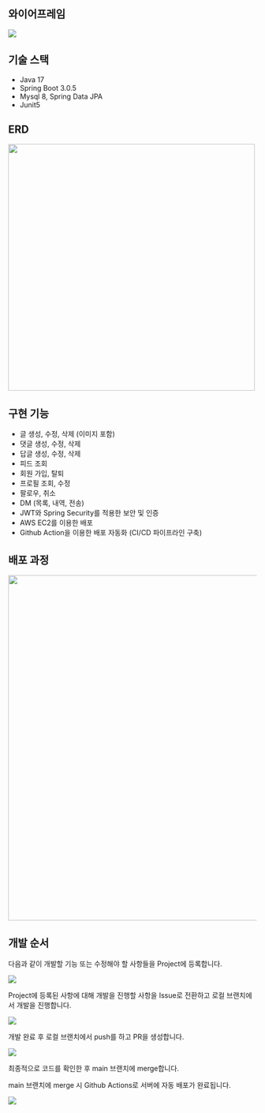 ## 와이어프레임

<img src="https://github.com/gxdxx-new/numble-instagram/assets/35963403/a0f80bb3-1eca-4021-aa5c-60e944e7cb28" wdith="500">

## 기술 스택

- Java 17
- Spring Boot 3.0.5
- Mysql 8, Spring Data JPA
- Junit5

## ERD

<img src="https://github.com/gxdxx-new/numble-instagram/assets/35963403/0c29ebd5-9449-46fb-9848-796fc1030524" width="500">

## 구현 기능

- 글 생성, 수정, 삭제 (이미지 포함)
- 댓글 생성, 수정, 삭제
- 답글 생성, 수정, 삭제
- 피드 조회
- 회원 가입, 탈퇴
- 프로필 조회, 수정
- 팔로우, 취소
- DM (목록, 내역, 전송)
- JWT와 Spring Security를 적용한 보안 및 인증
- AWS EC2를 이용한 배포
- Github Action을 이용한 배포 자동화 (CI/CD 파이프라인 구축)

## 배포 과정

<img src="https://github.com/gxdxx-new/numble-instagram/assets/35963403/dd2e6402-69ed-48dc-991a-ad5e5c39c5a6" width="700">

## 개발 순서

다음과 같이 개발할 기능 또는 수정해야 할 사항들을 Project에 등록합니다.

<img src="https://github.com/gxdxx-new/numble-instagram/assets/35963403/1eb006ad-150b-400d-b5c1-5753c8318479">

Project에 등록된 사항에 대해 개발을 진행할 사항을 Issue로 전환하고 로컬 브랜치에서 개발을 진행합니다.

<img src="https://github.com/gxdxx-new/numble-instagram/assets/35963403/fb61a3e1-3614-4c6b-b80b-1de00f96d4fd">

개발 완료 후 로컬 브랜치에서 push를 하고 PR을 생성합니다.

<img src="https://github.com/gxdxx-new/numble-instagram/assets/35963403/b6dbd195-4bbb-4a9c-aec0-dc275c2376cd">

최종적으로 코드를 확인한 후 main 브랜치에 merge합니다.

main 브랜치에 merge 시 Github Actions로 서버에 자동 배포가 완료됩니다.

<img src="https://github.com/gxdxx-new/numble-instagram/assets/35963403/b9c34cd2-f6a5-4be0-9d1a-a095958f701f">
